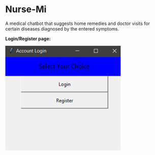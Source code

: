# Nurse-Mi
A medical chatbot that suggests home remedies and doctor visits for certain diseases diagnosed by the entered symptoms.

**Login/Register page:**

![Login](/static/Login.png)

